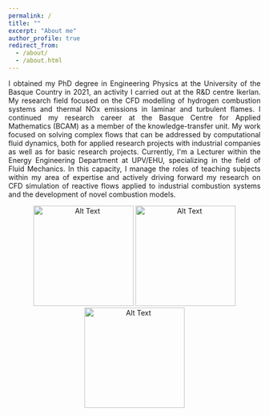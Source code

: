 ```yaml
---
permalink: /
title: ""
excerpt: "About me"
author_profile: true
redirect_from: 
  - /about/
  - /about.html
---
```

<p align="justify">
I obtained my PhD degree in Engineering Physics at the University of the Basque Country in 2021, an activity I carried out at the R&D centre Ikerlan. My research field focused on the CFD modelling of hydrogen combustion systems and thermal NOx emissions in laminar and turbulent flames. I continued my research career at the Basque Centre for Applied Mathematics (BCAM) as a member of the knowledge-transfer unit. My work focused on solving complex flows that can be addressed by computational fluid dynamics, both for applied research projects with industrial companies as well as for basic research projects. Currently, I'm a Lecturer within the Energy Engineering Department at UPV/EHU, specializing in the field of Fluid Mechanics. In this capacity, I manage the roles of teaching subjects within my area of expertise and actively driving forward my research on CFD simulation of reactive flows applied to industrial combustion systems and the development of novel combustion models. 
</p>

<p align="center">
  <img src="https://media2.giphy.com/media/3ohhwg2HbhMWrVXQXe/200w.gif?cid=82a1493b5kv3bcdxf2j4znt9f608kugroyyw185w033m5c4b&ep=v1_gifs_related&rid=200w.gif&ct=g" alt="Alt Text" width="200"/>
  <img src="https://media2.giphy.com/media/3ohhwg2HbhMWrVXQXe/200w.gif?cid=82a1493b5kv3bcdxf2j4znt9f608kugroyyw185w033m5c4b&ep=v1_gifs_related&rid=200w.gif&ct=g" alt="Alt Text" width="200"/>
    <img src="https://media2.giphy.com/media/3ohhwg2HbhMWrVXQXe/200w.gif?cid=82a1493b5kv3bcdxf2j4znt9f608kugroyyw185w033m5c4b&ep=v1_gifs_related&rid=200w.gif&ct=g" alt="Alt Text" width="200"/>
  <!-- Add more images as needed -->
</p>




 
